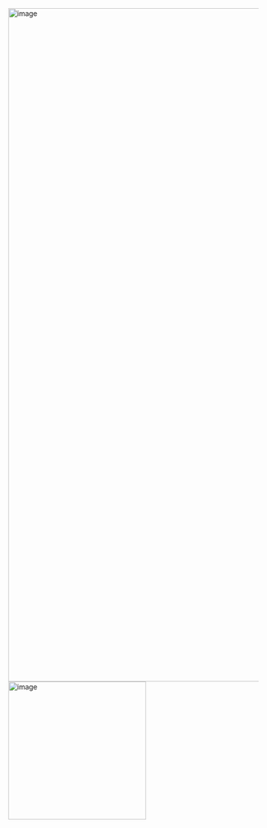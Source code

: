 <img width="1352" alt="image" src="https://github.com/altaf53/Smart-Contract-Assignment/assets/20583178/1de6f2bd-950c-4f99-871a-85469b20131d">
<img width="277" alt="image" src="https://github.com/altaf53/Smart-Contract-Assignment/assets/20583178/cac66ca3-62b2-4ad6-b82f-305620e61237">

